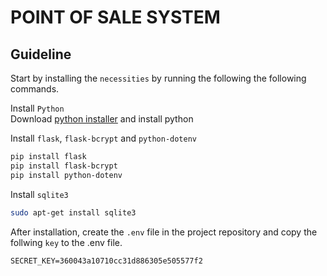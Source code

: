 # POINT OF SALE SYSTEM 


## **Guideline**

Start by installing the `necessities` by running the following the following commands.    

Install `Python`  
Download [python installer](https://www.python.org/downloads/) and install python


Install `flask`, `flask-bcrypt` and `python-dotenv`
```bash
pip install flask
pip install flask-bcrypt
pip install python-dotenv
```

Install `sqlite3`
```bash
sudo apt-get install sqlite3
```

After installation, create the `.env` file in the project repository and copy the follwing `key` to the .env file.

```
SECRET_KEY=360043a10710cc31d886305e505577f2
```





